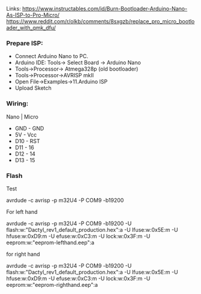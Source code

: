 Links:
https://www.instructables.com/id/Burn-Bootloader-Arduino-Nano-As-ISP-to-Pro-Micro/
https://www.reddit.com/r/olkb/comments/8sxgzb/replace_pro_micro_bootloader_with_qmk_dfu/


### Prepare ISP:

- Connect Arduino Nano to PC.
- Arduino IDE: Tools-> Select Board -> Arduino Nano
- Tools->Processor-> Atmega328p (old bootloader)
- Tools->Processor->AVRISP mkII
- Open File->Examples->11.Arduino ISP
- Upload Sketch

### Wiring:

Nano | Micro
- GND - GND
- 5V - Vcc
- D10 - RST
- D11 - 16
- D12 - 14
- D13 - 15

### Flash

Test

avrdude -c avrisp -p m32U4 -P COM9 -b19200

For left hand

avrdude -c avrisp -p m32U4 -P COM9 -b19200 -U flash:w:"Dactyl_rev1_default_production.hex":a -U lfuse:w:0x5E:m -U hfuse:w:0xD9:m -U efuse:w:0xC3:m -U lock:w:0x3F:m -U eeprom:w:"eeprom-lefthand.eep":a 

for right hand

avrdude -c avrisp -p m32U4 -P COM9 -b19200 -U flash:w:"Dactyl_rev1_default_production.hex":a -U lfuse:w:0x5E:m -U hfuse:w:0xD9:m -U efuse:w:0xC3:m -U lock:w:0x3F:m -U eeprom:w:"eeprom-righthand.eep":a 
